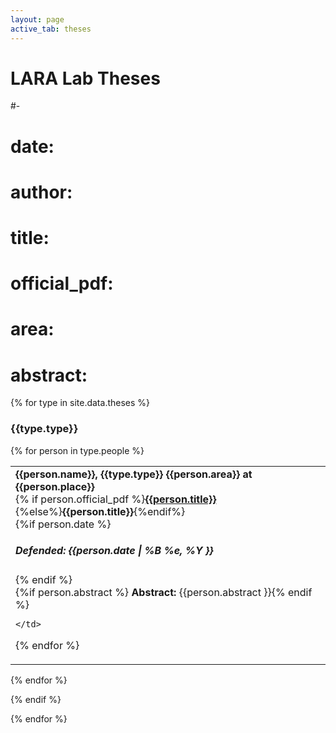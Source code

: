 ```yaml
---
layout: page
active_tab: theses
---
```



# LARA Lab Theses

#-
#  date: 
#  author: 
#  title:
#  official_pdf:
#  area: 
#  abstract:


{% for type in site.data.theses %}

<h3>{{type.type}}</h3>

<div class="table-wrapper">
<div class="table-scroll">
<table class="people">
  <tbody>
  <tr>
  {% for person in type.people %}
	<td>
	 <h4 style="display: inline;">{{person.name}}, {{type.type}} {{person.area}} at {{person.place}}</h4><br>
	 {% if person.official_pdf %}<h4 style="display: inline;"><a href={{person.official_pdf}} aria-label="{{person.name}}'s dissertation">{{person.title}}</a></h4>{%else%}<h4 style="display: inline;">{{person.title}}</h4>{%endif%}<br>
	 {%if person.date %}<h5> Defended: {{person.date | %B %e, %Y }}</h5>{% endif %}<br>
	 {%if person.abstract %} <b>Abstract:</b> {{person.abstract }}{% endif %}
	 
	 
	</td>
	
  {% endfor %}
  </tr>
  </tbody>
</table>
</div>
</div>
{% endfor %}

</div>



{% endif %}

{% endfor %}
